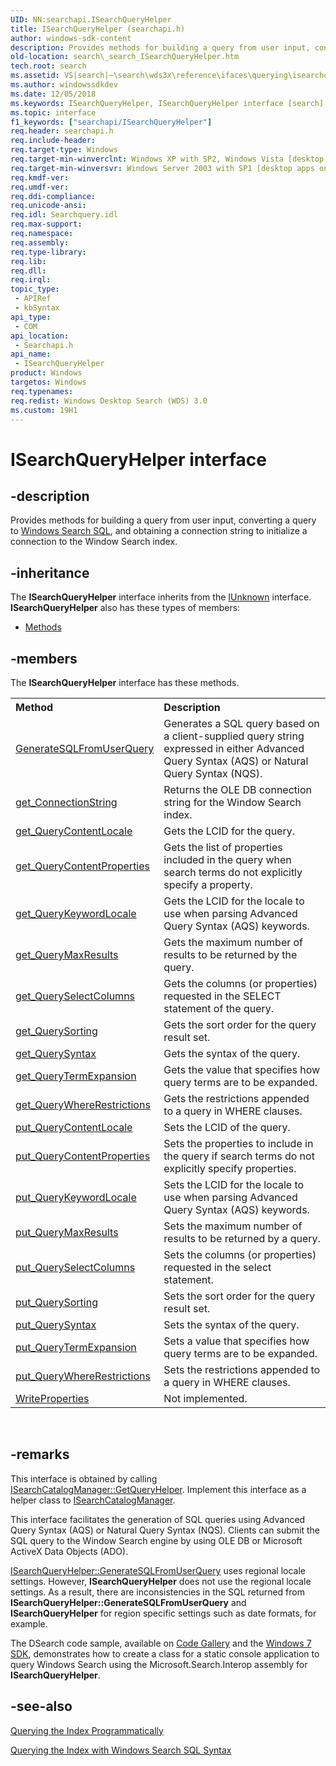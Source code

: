 ```yaml
---
UID: NN:searchapi.ISearchQueryHelper
title: ISearchQueryHelper (searchapi.h)
author: windows-sdk-content
description: Provides methods for building a query from user input, converting a query to Windows Search SQL, and obtaining a connection string to initialize a connection to the Window Search index.
old-location: search\_search_ISearchQueryHelper.htm
tech.root: search
ms.assetid: VS|search|~\search\wds3x\reference\ifaces\querying\isearchqueryhelper\isearchqueryhelper.htm
ms.author: windowssdkdev
ms.date: 12/05/2018
ms.keywords: ISearchQueryHelper, ISearchQueryHelper interface [search], ISearchQueryHelper interface [search],described, _search_ISearchQueryHelper, search._search_ISearchQueryHelper, searchapi/ISearchQueryHelper
ms.topic: interface
f1_keywords: ["searchapi/ISearchQueryHelper"]
req.header: searchapi.h
req.include-header: 
req.target-type: Windows
req.target-min-winverclnt: Windows XP with SP2, Windows Vista [desktop apps only]
req.target-min-winversvr: Windows Server 2003 with SP1 [desktop apps only]
req.kmdf-ver: 
req.umdf-ver: 
req.ddi-compliance: 
req.unicode-ansi: 
req.idl: Searchquery.idl
req.max-support: 
req.namespace: 
req.assembly: 
req.type-library: 
req.lib: 
req.dll: 
req.irql: 
topic_type:
 - APIRef
 - kbSyntax
api_type:
 - COM
api_location:
 - Searchapi.h
api_name:
 - ISearchQueryHelper
product: Windows
targetos: Windows
req.typenames: 
req.redist: Windows Desktop Search (WDS) 3.0
ms.custom: 19H1
---
```


# ISearchQueryHelper interface


## -description


Provides methods for building a query from user input, converting a query to <a href="https://docs.microsoft.com/windows/desktop/search/-search-sql-ovwofsearchquery">Windows Search SQL</a>, and obtaining a connection string to initialize a connection to the Window Search index. 


## -inheritance

The <b xmlns:loc="http://microsoft.com/wdcml/l10n">ISearchQueryHelper</b> interface inherits from the <a href="https://docs.microsoft.com/windows/desktop/api/unknwn/nn-unknwn-iunknown">IUnknown</a> interface. <b>ISearchQueryHelper</b> also has these types of members:
<ul>
<li><a href="https://docs.microsoft.com/">Methods</a></li>
</ul>

## -members

The <b>ISearchQueryHelper</b> interface has these methods.
<table class="members" id="memberListMethods">
<tr>
<th align="left" width="37%">Method</th>
<th align="left" width="63%">Description</th>
</tr>
<tr data="declared;">
<td align="left" width="37%">
<a href="https://docs.microsoft.com/windows/desktop/api/searchapi/nf-searchapi-isearchqueryhelper-generatesqlfromuserquery">GenerateSQLFromUserQuery</a>
</td>
<td align="left" width="63%">
Generates a SQL query based on a client-supplied query string expressed in either Advanced Query Syntax (AQS) or Natural Query Syntax (NQS).

</td>
</tr>
<tr data="declared;">
<td align="left" width="37%">
<a href="https://docs.microsoft.com/windows/desktop/api/searchapi/nf-searchapi-isearchqueryhelper-get_connectionstring">get_ConnectionString</a>
</td>
<td align="left" width="63%">
Returns the OLE DB connection string for the Window Search index.

</td>
</tr>
<tr data="declared;">
<td align="left" width="37%">
<a href="https://docs.microsoft.com/windows/desktop/api/searchapi/nf-searchapi-isearchqueryhelper-get_querycontentlocale">get_QueryContentLocale</a>
</td>
<td align="left" width="63%">
Gets the LCID for the query.

</td>
</tr>
<tr data="declared;">
<td align="left" width="37%">
<a href="https://docs.microsoft.com/windows/desktop/api/searchapi/nf-searchapi-isearchqueryhelper-get_querycontentproperties">get_QueryContentProperties</a>
</td>
<td align="left" width="63%">
Gets the list of properties included in the query when search terms do not explicitly specify a property.

</td>
</tr>
<tr data="declared;">
<td align="left" width="37%">
<a href="https://docs.microsoft.com/windows/desktop/api/searchapi/nf-searchapi-isearchqueryhelper-get_querykeywordlocale">get_QueryKeywordLocale</a>
</td>
<td align="left" width="63%">
Gets the LCID for the locale to use when parsing Advanced Query Syntax (AQS) keywords.

</td>
</tr>
<tr data="declared;">
<td align="left" width="37%">
<a href="https://docs.microsoft.com/windows/desktop/api/searchapi/nf-searchapi-isearchqueryhelper-get_querymaxresults">get_QueryMaxResults</a>
</td>
<td align="left" width="63%">
Gets the maximum number of results to be returned by the query.

</td>
</tr>
<tr data="declared;">
<td align="left" width="37%">
<a href="https://docs.microsoft.com/windows/desktop/api/searchapi/nf-searchapi-isearchqueryhelper-get_queryselectcolumns">get_QuerySelectColumns</a>
</td>
<td align="left" width="63%">
Gets the columns (or properties) requested in the SELECT statement of the query.

</td>
</tr>
<tr data="declared;">
<td align="left" width="37%">
<a href="https://docs.microsoft.com/windows/desktop/api/searchapi/nf-searchapi-isearchqueryhelper-get_querysorting">get_QuerySorting</a>
</td>
<td align="left" width="63%">
Gets the sort order for the query result set.

</td>
</tr>
<tr data="declared;">
<td align="left" width="37%">
<a href="https://docs.microsoft.com/windows/desktop/api/searchapi/nf-searchapi-isearchqueryhelper-get_querysyntax">get_QuerySyntax</a>
</td>
<td align="left" width="63%">
Gets the syntax of the query.

</td>
</tr>
<tr data="declared;">
<td align="left" width="37%">
<a href="https://docs.microsoft.com/windows/desktop/api/searchapi/nf-searchapi-isearchqueryhelper-get_querytermexpansion">get_QueryTermExpansion</a>
</td>
<td align="left" width="63%">
Gets the value that specifies how query terms are to be expanded.

</td>
</tr>
<tr data="declared;">
<td align="left" width="37%">
<a href="https://docs.microsoft.com/windows/desktop/api/searchapi/nf-searchapi-isearchqueryhelper-get_querywhererestrictions">get_QueryWhereRestrictions</a>
</td>
<td align="left" width="63%">
Gets the restrictions appended to a query in WHERE clauses.

</td>
</tr>
<tr data="declared;">
<td align="left" width="37%">
<a href="https://docs.microsoft.com/windows/desktop/api/searchapi/nf-searchapi-isearchqueryhelper-put_querycontentlocale">put_QueryContentLocale</a>
</td>
<td align="left" width="63%">
Sets the LCID of the query.

</td>
</tr>
<tr data="declared;">
<td align="left" width="37%">
<a href="https://docs.microsoft.com/windows/desktop/api/searchapi/nf-searchapi-isearchqueryhelper-put_querycontentproperties">put_QueryContentProperties</a>
</td>
<td align="left" width="63%">
Sets the properties to include in the query if search terms do not explicitly specify properties. 

</td>
</tr>
<tr data="declared;">
<td align="left" width="37%">
<a href="https://docs.microsoft.com/windows/desktop/api/searchapi/nf-searchapi-isearchqueryhelper-put_querykeywordlocale">put_QueryKeywordLocale</a>
</td>
<td align="left" width="63%">
Sets the LCID for the locale to use when parsing Advanced Query Syntax (AQS) keywords.

</td>
</tr>
<tr data="declared;">
<td align="left" width="37%">
<a href="https://docs.microsoft.com/windows/desktop/api/searchapi/nf-searchapi-isearchqueryhelper-put_querymaxresults">put_QueryMaxResults</a>
</td>
<td align="left" width="63%">
Sets the maximum number of results to be returned by a query.

</td>
</tr>
<tr data="declared;">
<td align="left" width="37%">
<a href="https://docs.microsoft.com/windows/desktop/api/searchapi/nf-searchapi-isearchqueryhelper-put_queryselectcolumns">put_QuerySelectColumns</a>
</td>
<td align="left" width="63%">
Sets the columns (or properties) requested in the select statement.

</td>
</tr>
<tr data="declared;">
<td align="left" width="37%">
<a href="https://docs.microsoft.com/windows/desktop/api/searchapi/nf-searchapi-isearchqueryhelper-put_querysorting">put_QuerySorting</a>
</td>
<td align="left" width="63%">
Sets the sort order for the query result set.

</td>
</tr>
<tr data="declared;">
<td align="left" width="37%">
<a href="https://docs.microsoft.com/windows/desktop/api/searchapi/nf-searchapi-isearchqueryhelper-put_querysyntax">put_QuerySyntax</a>
</td>
<td align="left" width="63%">
Sets the syntax of the query.

</td>
</tr>
<tr data="declared;">
<td align="left" width="37%">
<a href="https://docs.microsoft.com/windows/desktop/api/searchapi/nf-searchapi-isearchqueryhelper-put_querytermexpansion">put_QueryTermExpansion</a>
</td>
<td align="left" width="63%">
Sets a value that specifies how query terms are to be expanded.

</td>
</tr>
<tr data="declared;">
<td align="left" width="37%">
<a href="https://docs.microsoft.com/windows/desktop/api/searchapi/nf-searchapi-isearchqueryhelper-put_querywhererestrictions">put_QueryWhereRestrictions</a>
</td>
<td align="left" width="63%">
Sets the restrictions appended to a query in WHERE clauses.

</td>
</tr>
<tr data="declared;">
<td align="left" width="37%">
<a href="https://docs.microsoft.com/windows/desktop/api/searchapi/nf-searchapi-isearchqueryhelper-writeproperties">WriteProperties</a>
</td>
<td align="left" width="63%">
Not implemented.

</td>
</tr>
</table> 


## -remarks



This interface is obtained by calling <a href="https://docs.microsoft.com/windows/desktop/api/searchapi/nf-searchapi-isearchcatalogmanager-getqueryhelper">ISearchCatalogManager::GetQueryHelper</a>. Implement this interface as a helper class to <a href="https://docs.microsoft.com/windows/desktop/api/searchapi/nn-searchapi-isearchcatalogmanager">ISearchCatalogManager</a>.

This interface facilitates the generation of SQL queries using Advanced Query Syntax (AQS) or Natural Query Syntax (NQS). Clients can submit the SQL query to the Window Search engine by using OLE DB or Microsoft ActiveX Data Objects (ADO).


<a href="https://docs.microsoft.com/windows/desktop/api/searchapi/nf-searchapi-isearchqueryhelper-generatesqlfromuserquery">ISearchQueryHelper::GenerateSQLFromUserQuery</a> uses regional locale settings. However, <b>ISearchQueryHelper</b> does not use the regional locale settings. As a result, there are inconsistencies in the SQL returned from <b>ISearchQueryHelper::GenerateSQLFromUserQuery</b> and <b>ISearchQueryHelper</b> for region specific settings such as date formats, for example.

The DSearch code sample, available on <a href="http://go.microsoft.com/fwlink/p/?linkid=155654">Code Gallery</a> and the <a href="http://go.microsoft.com/fwlink/p/?linkid=129787">Windows 7 SDK</a>, demonstrates how to create a class for a static console application to query Windows Search using the Microsoft.Search.Interop assembly for <b>ISearchQueryHelper</b>.




## -see-also




<a href="https://docs.microsoft.com/windows/desktop/search/-search-3x-wds-qryidx-overview">Querying the Index Programmatically</a>



<a href="https://docs.microsoft.com/windows/desktop/search/-search-sql-windowssearch-entry">Querying the Index with Windows Search SQL Syntax</a>
 

 

